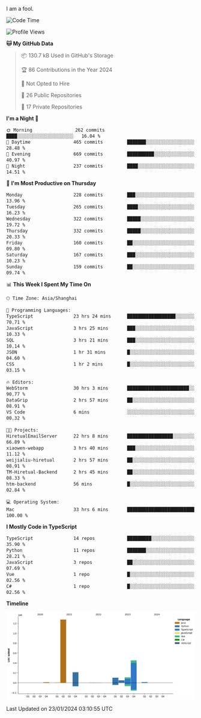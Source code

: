 I am a fool.

<!--START_SECTION:waka-->
![Code Time](http://img.shields.io/badge/Code%20Time-1%2C135%20hrs%2038%20mins-blue)

![Profile Views](http://img.shields.io/badge/Profile%20Views-0-blue)

**🐱 My GitHub Data** 

> 📦 130.7 kB Used in GitHub's Storage 
 > 
> 🏆 86 Contributions in the Year 2024
 > 
> 🚫 Not Opted to Hire
 > 
> 📜 26 Public Repositories 
 > 
> 🔑 17 Private Repositories 
 > 
**I'm a Night 🦉** 

```text
🌞 Morning                262 commits         ████░░░░░░░░░░░░░░░░░░░░░   16.04 % 
🌆 Daytime                465 commits         ███████░░░░░░░░░░░░░░░░░░   28.48 % 
🌃 Evening                669 commits         ██████████░░░░░░░░░░░░░░░   40.97 % 
🌙 Night                  237 commits         ████░░░░░░░░░░░░░░░░░░░░░   14.51 % 
```
📅 **I'm Most Productive on Thursday** 

```text
Monday                   228 commits         ███░░░░░░░░░░░░░░░░░░░░░░   13.96 % 
Tuesday                  265 commits         ████░░░░░░░░░░░░░░░░░░░░░   16.23 % 
Wednesday                322 commits         █████░░░░░░░░░░░░░░░░░░░░   19.72 % 
Thursday                 332 commits         █████░░░░░░░░░░░░░░░░░░░░   20.33 % 
Friday                   160 commits         ██░░░░░░░░░░░░░░░░░░░░░░░   09.80 % 
Saturday                 167 commits         ███░░░░░░░░░░░░░░░░░░░░░░   10.23 % 
Sunday                   159 commits         ██░░░░░░░░░░░░░░░░░░░░░░░   09.74 % 
```


📊 **This Week I Spent My Time On** 

```text
🕑︎ Time Zone: Asia/Shanghai

💬 Programming Languages: 
TypeScript               23 hrs 24 mins      ██████████████████░░░░░░░   70.71 % 
JavaScript               3 hrs 25 mins       ███░░░░░░░░░░░░░░░░░░░░░░   10.33 % 
SQL                      3 hrs 21 mins       ███░░░░░░░░░░░░░░░░░░░░░░   10.14 % 
JSON                     1 hr 31 mins        █░░░░░░░░░░░░░░░░░░░░░░░░   04.60 % 
CSS                      1 hr 2 mins         █░░░░░░░░░░░░░░░░░░░░░░░░   03.15 % 

🔥 Editors: 
WebStorm                 30 hrs 3 mins       ███████████████████████░░   90.77 % 
DataGrip                 2 hrs 57 mins       ██░░░░░░░░░░░░░░░░░░░░░░░   08.91 % 
VS Code                  6 mins              ░░░░░░░░░░░░░░░░░░░░░░░░░   00.32 % 

🐱‍💻 Projects: 
HiretualEmailServer      22 hrs 8 mins       █████████████████░░░░░░░░   66.89 % 
xiaowen-webapp           3 hrs 40 mins       ███░░░░░░░░░░░░░░░░░░░░░░   11.12 % 
weijialiu-hiretual       2 hrs 57 mins       ██░░░░░░░░░░░░░░░░░░░░░░░   08.91 % 
TM-Hiretual-Backend      2 hrs 45 mins       ██░░░░░░░░░░░░░░░░░░░░░░░   08.33 % 
htm-backend              56 mins             █░░░░░░░░░░░░░░░░░░░░░░░░   02.84 % 

💻 Operating System: 
Mac                      33 hrs 6 mins       █████████████████████████   100.00 % 
```

**I Mostly Code in TypeScript** 

```text
TypeScript               14 repos            █████████░░░░░░░░░░░░░░░░   35.90 % 
Python                   11 repos            ███████░░░░░░░░░░░░░░░░░░   28.21 % 
JavaScript               3 repos             ██░░░░░░░░░░░░░░░░░░░░░░░   07.69 % 
Vue                      1 repo              █░░░░░░░░░░░░░░░░░░░░░░░░   02.56 % 
C#                       1 repo              █░░░░░░░░░░░░░░░░░░░░░░░░   02.56 % 
```



**Timeline**

![Lines of Code chart](https://raw.githubusercontent.com/VeejaLiu/VeejaLiu/master/assets/bar_graph.png)


 Last Updated on 23/01/2024 03:10:55 UTC
<!--END_SECTION:waka-->
